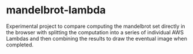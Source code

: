 # mandelbrot-lambda

Experimental project to compare computing the mandelbrot set directly in the browser with splitting the computation into a series of individual AWS Lambdas and then combining the results to draw the eventual image when completed.